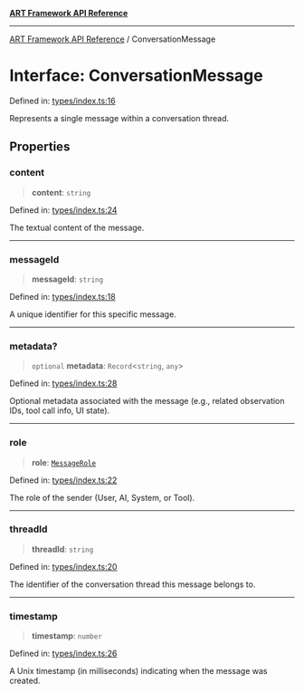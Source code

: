 [**ART Framework API Reference**](../README.md)

***

[ART Framework API Reference](../README.md) / ConversationMessage

# Interface: ConversationMessage

Defined in: [types/index.ts:16](https://github.com/hashangit/ART/blob/f2c01fe8faa76ca4df3209539d95509aac02e476/src/types/index.ts#L16)

Represents a single message within a conversation thread.

## Properties

### content

> **content**: `string`

Defined in: [types/index.ts:24](https://github.com/hashangit/ART/blob/f2c01fe8faa76ca4df3209539d95509aac02e476/src/types/index.ts#L24)

The textual content of the message.

***

### messageId

> **messageId**: `string`

Defined in: [types/index.ts:18](https://github.com/hashangit/ART/blob/f2c01fe8faa76ca4df3209539d95509aac02e476/src/types/index.ts#L18)

A unique identifier for this specific message.

***

### metadata?

> `optional` **metadata**: `Record`\<`string`, `any`\>

Defined in: [types/index.ts:28](https://github.com/hashangit/ART/blob/f2c01fe8faa76ca4df3209539d95509aac02e476/src/types/index.ts#L28)

Optional metadata associated with the message (e.g., related observation IDs, tool call info, UI state).

***

### role

> **role**: [`MessageRole`](../enumerations/MessageRole.md)

Defined in: [types/index.ts:22](https://github.com/hashangit/ART/blob/f2c01fe8faa76ca4df3209539d95509aac02e476/src/types/index.ts#L22)

The role of the sender (User, AI, System, or Tool).

***

### threadId

> **threadId**: `string`

Defined in: [types/index.ts:20](https://github.com/hashangit/ART/blob/f2c01fe8faa76ca4df3209539d95509aac02e476/src/types/index.ts#L20)

The identifier of the conversation thread this message belongs to.

***

### timestamp

> **timestamp**: `number`

Defined in: [types/index.ts:26](https://github.com/hashangit/ART/blob/f2c01fe8faa76ca4df3209539d95509aac02e476/src/types/index.ts#L26)

A Unix timestamp (in milliseconds) indicating when the message was created.
